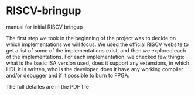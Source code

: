 # RISCV-bringup
manual for initial RISCV bringup

The first step we took in the beginning of the project was to decide on which implementations we will focus. 
We used the official RISCV website to get a list of some of the implementations exist, and then we explored each of the implementations.
For each implementation, we checked few things: what is the basic ISA version used, does it support any extensions, in which HDL it is written, who is the developer, does it have any working compiler and/or debugger and if it possible to burn to FPGA.

The full detailes are in the PDF file
